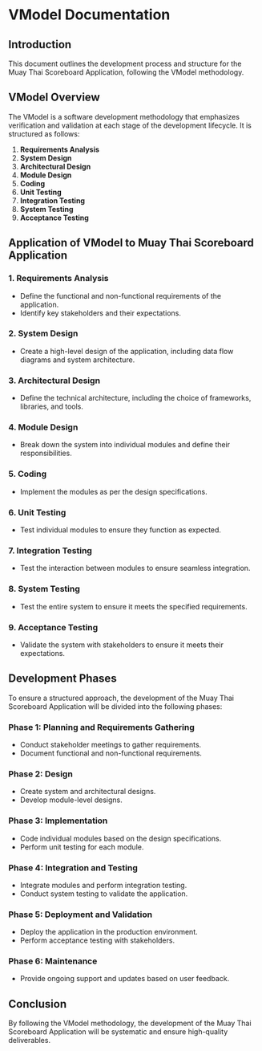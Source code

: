 # VModel Documentation

## Introduction
This document outlines the development process and structure for the Muay Thai Scoreboard Application, following the VModel methodology.

## VModel Overview
The VModel is a software development methodology that emphasizes verification and validation at each stage of the development lifecycle. It is structured as follows:

1. **Requirements Analysis**
2. **System Design**
3. **Architectural Design**
4. **Module Design**
5. **Coding**
6. **Unit Testing**
7. **Integration Testing**
8. **System Testing**
9. **Acceptance Testing**

## Application of VModel to Muay Thai Scoreboard Application

### 1. Requirements Analysis
- Define the functional and non-functional requirements of the application.
- Identify key stakeholders and their expectations.

### 2. System Design
- Create a high-level design of the application, including data flow diagrams and system architecture.

### 3. Architectural Design
- Define the technical architecture, including the choice of frameworks, libraries, and tools.

### 4. Module Design
- Break down the system into individual modules and define their responsibilities.

### 5. Coding
- Implement the modules as per the design specifications.

### 6. Unit Testing
- Test individual modules to ensure they function as expected.

### 7. Integration Testing
- Test the interaction between modules to ensure seamless integration.

### 8. System Testing
- Test the entire system to ensure it meets the specified requirements.

### 9. Acceptance Testing
- Validate the system with stakeholders to ensure it meets their expectations.

## Development Phases

To ensure a structured approach, the development of the Muay Thai Scoreboard Application will be divided into the following phases:

### Phase 1: Planning and Requirements Gathering
- Conduct stakeholder meetings to gather requirements.
- Document functional and non-functional requirements.

### Phase 2: Design
- Create system and architectural designs.
- Develop module-level designs.

### Phase 3: Implementation
- Code individual modules based on the design specifications.
- Perform unit testing for each module.

### Phase 4: Integration and Testing
- Integrate modules and perform integration testing.
- Conduct system testing to validate the application.

### Phase 5: Deployment and Validation
- Deploy the application in the production environment.
- Perform acceptance testing with stakeholders.

### Phase 6: Maintenance
- Provide ongoing support and updates based on user feedback.

## Conclusion
By following the VModel methodology, the development of the Muay Thai Scoreboard Application will be systematic and ensure high-quality deliverables.

